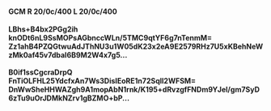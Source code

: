 #### GCM R 20/0c/400 L 20/0c/400
**LBhs+B4bx2PGg2ih**<br/>**knODt6nL9SsMOPsAGbnccWLn/5TMC9qtYF6g7nTenmM=**<br/>**Zz1ahB4PZQGtwuAdJThNU3u1W05dK23x2eA9E2579RHz7U5xKBehNeWzMk0af45v7dbal6B9M2W4x7g5...**<br/><br/>
**B0if1ssCgcraDrpQ**<br/>**FnTiOLFHL25YdcfxAn7Ws3DisIEoRE1n72Sqll2WFSM=**<br/>**DnWwSheHHWAZgh9A1mopAbN1rnk/K195+dRvzgfFNDm9YJel/gm7SyD6zTu9uOrJDMkNZrv1gBZMO+bP...**
